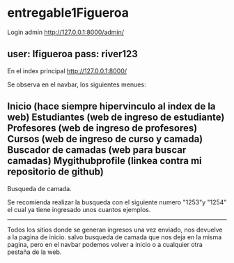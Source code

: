 # entregable1Figueroa

Login admin 
http://127.0.0.1:8000/admin/

user: lfigueroa
pass: river123
-------------------------------------

En el index principal
http://127.0.0.1:8000/

Se observa en el navbar, los siguientes menues:

Inicio (hace siempre hipervinculo al index de la web)
Estudiantes (web de ingreso de estudiante)
Profesores (web de ingreso de profesores)
Cursos (web de ingreso de curso y camada)
Buscador de camadas (web para buscar camadas)
Mygithubprofile (linkea contra mi repositorio de github)
--------------------------------------------------

Busqueda de camada.

Se recomienda realizar la busqueda con el siguiente numero "1253"y "1254"
el cual ya tiene ingresado unos cuantos ejemplos.

---------------------------------------------------

Todos los sitios donde se generan ingresos una vez enviado, nos devuelve a la pagina de inicio.
salvo busqueda de camada que nos deja en la misma pagina, pero en el navbar podemos volver a inicio o a cualquier otra pestaña de la web.


